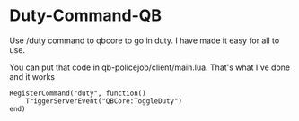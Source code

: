 # Duty-Command-QB

Use /duty command to qbcore to go in duty. I have made it easy for all to use. 

You can put that code in qb-policejob/client/main.lua. That's what I've done and it works

```
RegisterCommand("duty", function()
    TriggerServerEvent("QBCore:ToggleDuty")
end) 
